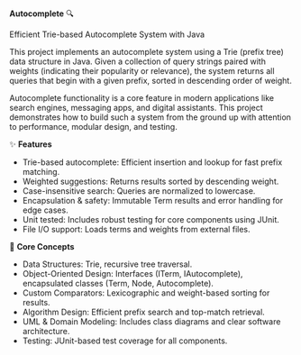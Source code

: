 **Autocomplete** 🔍

Efficient Trie-based Autocomplete System with Java

This project implements an autocomplete system using a Trie (prefix tree) data structure in Java. Given a collection of query strings paired with weights (indicating their popularity or relevance), the system returns all queries that begin with a given prefix, sorted in descending order of weight.

Autocomplete functionality is a core feature in modern applications like search engines, messaging apps, and digital assistants. This project demonstrates how to build such a system from the ground up with attention to performance, modular design, and testing.

✨ **Features**
- Trie-based autocomplete: Efficient insertion and lookup for fast prefix matching.
- Weighted suggestions: Returns results sorted by descending weight.
- Case-insensitive search: Queries are normalized to lowercase.
- Encapsulation & safety: Immutable Term results and error handling for edge cases.
- Unit tested: Includes robust testing for core components using JUnit.
- File I/O support: Loads terms and weights from external files.

🧠 **Core Concepts**
- Data Structures: Trie, recursive tree traversal.
- Object-Oriented Design: Interfaces (ITerm, IAutocomplete), encapsulated classes (Term, Node, Autocomplete).
- Custom Comparators: Lexicographic and weight-based sorting for results.
- Algorithm Design: Efficient prefix search and top-match retrieval.
- UML & Domain Modeling: Includes class diagrams and clear software architecture.
- Testing: JUnit-based test coverage for all components.
